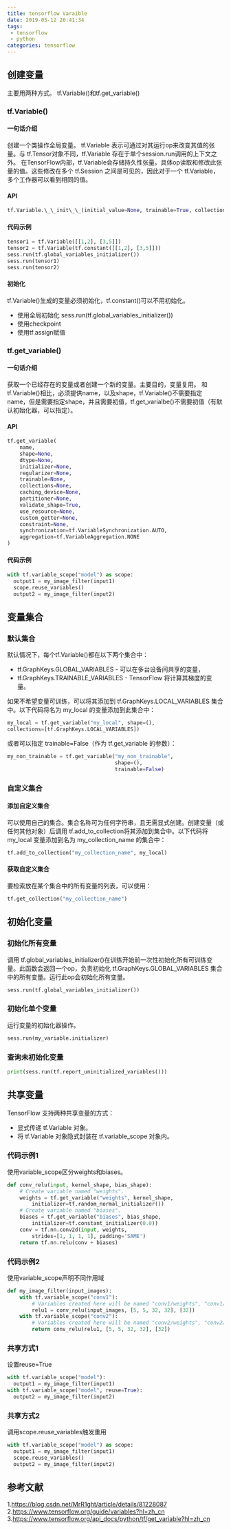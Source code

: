 ```yaml
---
title: tensorflow Varaible
date: 2019-05-12 20:41:34
tags:
 - tensorflow
 - python
categories: tensorflow
---
```



## 创建变量
主要用两种方式。
tf.Variable()和tf.get_variable()

### tf.Variable()
#### 一句话介绍
创建一个类操作全局变量。
tf.Variable 表示可通过对其运行op来改变其值的张量。与 tf.Tensor对象不同，tf.Variable 存在于单个session.run调用的上下文之外。
在TensorFlow内部，tf.Variable会存储持久性张量。具体op读取和修改此张量的值。这些修改在多个 tf.Session 之间是可见的，因此对于一个 tf.Variable，多个工作器可以看到相同的值。


#### API
``` python
tf.Variable.\_\_init\_\_(initial_value=None, trainable=True, collections=Non    e, validate_shape=True, caching_device=None, name=None, ...)
```

#### 代码示例
``` python
tensor1 = tf.Variable([[1,2], [3,5]])
tensor2 = tf.Variable(tf.constant([[1,2], [3,5]]))
sess.run(tf.global_variables_initializer())
sess.run(tensor1)
sess.run(tensor2)
```

#### 初始化
tf.Variable()生成的变量必须初始化，tf.constant()可以不用初始化。
- 使用全局初始化
sess.run(tf.global_variables_initializer())
- 使用checkpoint
- 使用tf.assign赋值

### tf.get_variable() 
#### 一句话介绍
获取一个已经存在的变量或者创建一个新的变量。主要目的，变量复用。
和tf.Variable()相比，必须提供name，以及shape，tf.Variable()不需要指定name，但是需要指定shape，并且需要初值，tf.get_varialbe()不需要初值（有默认初始化器，可以指定）。

#### API
``` python
tf.get_variable(
    name,
    shape=None,
    dtype=None,
    initializer=None,
    regularizer=None,
    trainable=None,
    collections=None,
    caching_device=None,
    partitioner=None,
    validate_shape=True,
    use_resource=None,
    custom_getter=None,
    constraint=None,
    synchronization=tf.VariableSynchronization.AUTO,
    aggregation=tf.VariableAggregation.NONE
)
```
#### 代码示例
``` python
with tf.variable_scope("model") as scope:
  output1 = my_image_filter(input1)
  scope.reuse_variables()
  output2 = my_image_filter(input2)
```

## 变量集合
### 默认集合
默认情况下，每个tf.Variable()都在以下两个集合中：
- tf.GraphKeys.GLOBAL_VARIABLES - 可以在多台设备间共享的变量，
- tf.GraphKeys.TRAINABLE_VARIABLES - TensorFlow 将计算其梯度的变量。

如果不希望变量可训练，可以将其添加到 tf.GraphKeys.LOCAL_VARIABLES 集合中。以下代码将名为 my_local 的变量添加到此集合中：
``` python
my_local = tf.get_variable("my_local", shape=(),
collections=[tf.GraphKeys.LOCAL_VARIABLES])
```
或者可以指定 trainable=False（作为 tf.get_variable 的参数）：
``` python
my_non_trainable = tf.get_variable("my_non_trainable",
                                   shape=(),
                                   trainable=False)
```

### 自定义集合
#### 添加自定义集合
可以使用自己的集合。集合名称可为任何字符串，且无需显式创建。创建变量（或任何其他对象）后调用 tf.add_to_collection将其添加到集合中。以下代码将 my_local 变量添加到名为 my_collection_name 的集合中：
``` python
tf.add_to_collection("my_collection_name", my_local)
```
#### 获取自定义集合
要检索放在某个集合中的所有变量的列表，可以使用：
``` python
tf.get_collection("my_collection_name")
```

## 初始化变量
### 初始化所有变量
调用 tf.global_variables_initializer()在训练开始前一次性初始化所有可训练变量。此函数会返回一个op，负责初始化 tf.GraphKeys.GLOBAL_VARIABLES 集合中的所有变量。运行此op会初始化所有变量。
``` python
sess.run(tf.global_variables_initializer())
```
### 初始化单个变量
运行变量的初始化器操作。
``` python
sess.run(my_variable.initializer)
```

### 查询未初始化变量
``` python
print(sess.run(tf.report_uninitialized_variables()))
```

## 共享变量
TensorFlow 支持两种共享变量的方式：
- 显式传递 tf.Variable 对象。
- 将 tf.Variable 对象隐式封装在 tf.variable_scope 对象内。

### 代码示例1
使用variable_scope区分weights和biases。

``` python
def conv_relu(input, kernel_shape, bias_shape):
    # Create variable named "weights".
    weights = tf.get_variable("weights", kernel_shape,
        initializer=tf.random_normal_initializer())
    # Create variable named "biases".
    biases = tf.get_variable("biases", bias_shape,
        initializer=tf.constant_initializer(0.0))
    conv = tf.nn.conv2d(input, weights,
        strides=[1, 1, 1, 1], padding='SAME')
    return tf.nn.relu(conv + biases)
```

### 代码示例2
使用variable_scope声明不同作用域
``` python
def my_image_filter(input_images):
    with tf.variable_scope("conv1"):
        # Variables created here will be named "conv1/weights", "conv1/biases".
        relu1 = conv_relu(input_images, [5, 5, 32, 32], [32])
    with tf.variable_scope("conv2"):
        # Variables created here will be named "conv2/weights", "conv2/biases".
        return conv_relu(relu1, [5, 5, 32, 32], [32])
```

### 共享方式1
设置reuse=True
``` python
with tf.variable_scope("model"):
  output1 = my_image_filter(input1)
with tf.variable_scope("model", reuse=True):
  output2 = my_image_filter(input2)
```

### 共享方式2
调用scope.reuse_variables触发重用
``` python
with tf.variable_scope("model") as scope:
  output1 = my_image_filter(input1)
  scope.reuse_variables()
  output2 = my_image_filter(input2)
```

## 参考文献
1.https://blog.csdn.net/MrR1ght/article/details/81228087
2.https://www.tensorflow.org/guide/variables?hl=zh_cn
3.https://www.tensorflow.org/api_docs/python/tf/get_variable?hl=zh_cn
